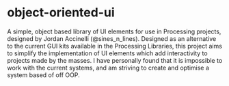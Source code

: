 # object-oriented-ui

A simple, object based library of UI elements for use in Processing projects, designed by Jordan Accinelli (@sines_n_lines).
Designed as an alternative to the current GUI kits available in the Processing Libraries, this project aims to simplify the implementation of UI elements which add interactivity to projects made by the masses. I have personally found that it is impossible to work with the current systems, and am striving to create and optimise a system based of off OOP.

